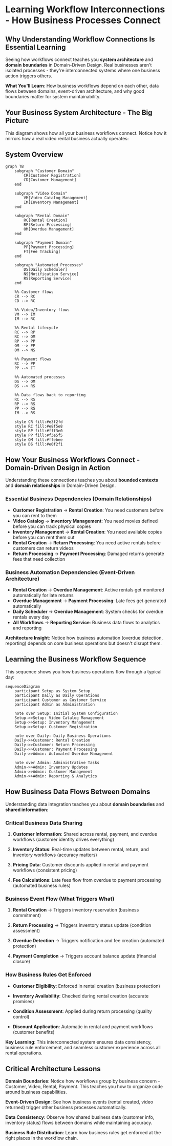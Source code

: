 # Learning Workflow Interconnections - How Business Processes Connect

## Why Understanding Workflow Connections Is Essential Learning

Seeing how workflows connect teaches you **system architecture** and **domain
boundaries** in Domain-Driven Design. Real businesses aren't isolated
processes - they're interconnected systems where one business action triggers
others.

**What You'll Learn**: How business workflows depend on each other, data flows
between domains, event-driven architecture, and why good boundaries matter for
system maintainability.

## Your Business System Architecture - The Big Picture

This diagram shows how all your business workflows connect. Notice how it
mirrors how a real video rental business actually operates:

## System Overview

```mermaid
graph TB
    subgraph "Customer Domain"
        CR[Customer Registration]
        CD[Customer Management]
    end

    subgraph "Video Domain"
        VM[Video Catalog Management]
        IM[Inventory Management]
    end

    subgraph "Rental Domain"
        RC[Rental Creation]
        RP[Return Processing]
        OM[Overdue Management]
    end

    subgraph "Payment Domain"
        PP[Payment Processing]
        FT[Fee Tracking]
    end

    subgraph "Automated Processes"
        DS[Daily Scheduler]
        NS[Notification Service]
        RS[Reporting Service]
    end

    %% Customer flows
    CR --> RC
    CD --> RC

    %% Video/Inventory flows
    VM --> IM
    IM --> RC

    %% Rental lifecycle
    RC --> RP
    RC --> OM
    RP --> PP
    OM --> PP
    OM --> NS

    %% Payment flows
    RC --> PP
    PP --> FT

    %% Automated processes
    DS --> OM
    DS --> RS

    %% Data flows back to reporting
    RC --> RS
    RP --> RS
    PP --> RS
    IM --> RS

    style CR fill:#e3f2fd
    style RC fill:#e8f5e8
    style RP fill:#fff3e0
    style PP fill:#f3e5f5
    style OM fill:#ffebee
    style DS fill:#e0f2f1
```

## How Your Business Workflows Connect - Domain-Driven Design in Action

Understanding these connections teaches you about **bounded contexts** and
**domain relationships** in Domain-Driven Design.

### Essential Business Dependencies (Domain Relationships)

- **Customer Registration** → **Rental Creation**: You need customers before
  you can rent to them
- **Video Catalog** → **Inventory Management**: You need movies defined before
  you can track physical copies
- **Inventory Management** → **Rental Creation**: You need available copies
  before you can rent them out
- **Rental Creation** → **Return Processing**: You need active rentals before
  customers can return videos
- **Return Processing** → **Payment Processing**: Damaged returns generate fees
  that need collection

### Business Automation Dependencies (Event-Driven Architecture)

- **Rental Creation** → **Overdue Management**: Active rentals get monitored
  automatically for late returns
- **Overdue Management** → **Payment Processing**: Late fees get generated
  automatically
- **Daily Scheduler** → **Overdue Management**: System checks for overdue
  rentals every day
- **All Workflows** → **Reporting Service**: Business data flows to analytics
  and reporting

**Architecture Insight**: Notice how business automation (overdue detection,
reporting) depends on core business operations but doesn't disrupt them.

## Learning the Business Workflow Sequence

This sequence shows you how business operations flow through a typical day:

```mermaid
sequenceDiagram
    participant Setup as System Setup
    participant Daily as Daily Operations
    participant Customer as Customer Service
    participant Admin as Administration

    note over Setup: Initial System Configuration
    Setup->>Setup: Video Catalog Management
    Setup->>Setup: Inventory Management
    Setup->>Setup: Customer Registration

    note over Daily: Daily Business Operations
    Daily->>Customer: Rental Creation
    Daily->>Customer: Return Processing
    Daily->>Customer: Payment Processing
    Daily->>Admin: Automated Overdue Management

    note over Admin: Administrative Tasks
    Admin->>Admin: Inventory Updates
    Admin->>Admin: Customer Management
    Admin->>Admin: Reporting & Analytics
```

## How Business Data Flows Between Domains

Understanding data integration teaches you about **domain boundaries** and
**shared information**:

### Critical Business Data Sharing

1. **Customer Information**: Shared across rental, payment, and overdue workflows (customer identity drives everything)

2. **Inventory Status**: Real-time updates between rental, return, and inventory workflows (accuracy matters)

3. **Pricing Data**: Customer discounts applied in rental and payment workflows (consistent pricing)

4. **Fee Calculations**: Late fees flow from overdue to payment processing (automated business rules)

### Business Event Flow (What Triggers What)

1. **Rental Creation** → Triggers inventory reservation (business commitment)

2. **Return Processing** → Triggers inventory status update (condition
   assessment)

3. **Overdue Detection** → Triggers notification and fee creation (automated
   protection)

4. **Payment Completion** → Triggers account balance update (financial
   closure)

### How Business Rules Get Enforced

- **Customer Eligibility**: Enforced in rental creation (business protection)

- **Inventory Availability**: Checked during rental creation (accurate
  promises)

- **Condition Assessment**: Applied during return processing (quality control)

- **Discount Application**: Automatic in rental and payment workflows
  (customer benefits)

**Key Learning**: This interconnected system ensures data consistency, business
rule enforcement, and seamless customer experience across all rental
operations.

## Critical Architecture Lessons

**Domain Boundaries**: Notice how workflows group by business concern -
Customer, Video, Rental, Payment. This teaches you how to organize code around
business capabilities.

**Event-Driven Design**: See how business events (rental created, video
returned) trigger other business processes automatically.

**Data Consistency**: Observe how shared business data (customer info,
inventory status) flows between domains while maintaining accuracy.

**Business Rule Distribution**: Learn how business rules get enforced at the
right places in the workflow chain.
